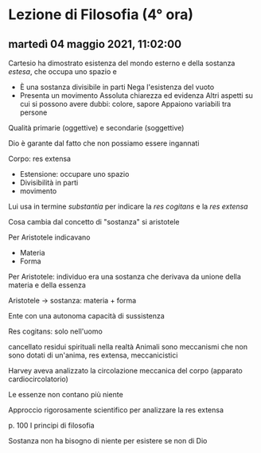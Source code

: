 
# Lezione di Filosofia (4° ora)

## martedì 04 maggio 2021, 11:02:00

Cartesio ha dimostrato esistenza del mondo esterno e della sostanza *estesa*, che occupa uno spazio e 
* È una sostanza divisibile in parti
Nega l'esistenza del vuoto
* Presenta un movimento
Assoluta chiarezza ed evidenza
Altri aspetti su cui si possono avere dubbi: colore, sapore
Appaiono variabili tra persone

Qualità primarie (oggettive) e secondarie (soggettive)

Dio è garante dal fatto che non possiamo essere ingannati

Corpo: res extensa

* Estensione: occupare uno spazio
* Divisibilità in parti
* movimento

Lui usa in termine *substantia* per indicare la *res cogitans* e la *res extensa*

Cosa cambia dal concetto di "sostanza" si aristotele

Per Aristotele indicavano 
* Materia
* Forma


Per Aristotele: individuo era una sostanza che derivava da unione della materia e della essenza

Aristotele -> sostanza: materia + forma

Ente con una autonoma capacità di sussistenza

Res cogitans: solo nell'uomo

cancellato residui spirituali nella realtà
Animali sono meccanismi che non sono dotati di un'anima, res extensa, meccanicistici

Harvey aveva analizzato la circolazione meccanica del corpo (apparato cardiocircolatorio)

Le essenze non contano più niente

Approccio rigorosamente scientifico per analizzare la res extensa


p. 100
I principi di filosofia

Sostanza non ha bisogno di niente per esistere se non di Dio
<!--stackedit_data:
eyJoaXN0b3J5IjpbLTEzMTA0MDk2NDUsMjUyMzU4NDIxLDE5OD
kyMjY2ODddfQ==
-->